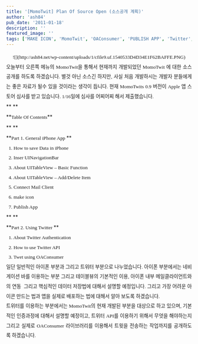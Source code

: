 ```yaml
---
title: '[MomoTwit] Plan Of Source Open (소스공개 계획)'
author: 'ash84'
pub_date: '2011-01-18'
description: ''
featured_image: ''
tags: ['MAKE ICON', 'MomoTwit', 'OAConsumer', 'PUBLISH APP', 'Twitter', 'twitter api', '소스코드공개', '아이폰 강의', '트위터 API']
---
```



<div style="text-align: justify; line-height: 2; "><span style="font-size: 10pt; "><span style="font-family: Dotum; "><div style="text-align: center;">![](http://ash84.net/wp-content/uploads/1/cfile9.uf.1540533D4D34E1F62BAFFE.PNG)</div></span></span></div><div style="text-align: justify; line-height: 2; "><font class="Apple-style-span" face="Dotum" size="3"><span class="Apple-style-span" style="font-size: 13px; line-height: 26px;">  
</span></font></div><div style="text-align: justify; line-height: 2; "><span style="font-size: 10pt; "><span style="font-family: Dotum; ">오늘부터 오른쪽 메뉴의 MomoTwit을 통해서 현재까지 개발되었던 MomoTwit 에 대한 소스 공개를 하도록 하겠습니다. 별것 아닌 소스긴 하지만, 사실 처음 개발하시는 개발자 분들에게는 좋은 자료가 될수 있을 것이라는 생각이 듭니다. 현재 MomoTwits 0.9 버전이 Apple 앱 스토어 심사를 받고 있습니다. 1/16일에 심사를 어찌어찌 해서 제출했습니다. </span></span></div><div style="text-align: justify; line-height: 2; "></div><div style="text-align: justify; line-height: 2; ">**<span class="Apple-style-span" style="font-weight: normal;">  
</span>**</div><div style="text-align: justify; line-height: 2; ">**<span style="font-size: 10pt; "><span style="font-family: Dotum; ">Table Of Contents</span></span>**</div><div style="text-align: justify; line-height: 2; ">**  
**</div><div style="text-align: justify; line-height: 2; ">**<span style="font-size: 10pt; "><span style="font-family: Dotum; ">Part 1. General iPhone App </span></span>**</div><div style="text-align: justify; line-height: 2; "></div><div style="text-align: justify; line-height: 2; "><span style="font-size: 10pt; "><span style="font-family: Dotum; ">  1. How to save Data in iPhone</span></span></div><div style="text-align: justify; line-height: 2; "><span style="font-size: 10pt; "><span style="font-family: Dotum; ">  2. Inser UINavigationBar</span></span></div><div style="text-align: justify; line-height: 2; "><span style="font-size: 10pt; "><span style="font-family: Dotum; ">  3. About UITableView – Basic Function </span></span></div><div style="text-align: justify; line-height: 2; "><span style="font-size: 10pt; "><span style="font-family: Dotum; ">  4. About UITableView – Add/Delete Item</span></span></div><div style="text-align: justify; line-height: 2; "><span style="font-size: 10pt; "><span style="font-family: Dotum; ">  5. Connect Mail Client</span></span></div><div style="text-align: justify; line-height: 2; "><span style="font-size: 10pt; "><span style="font-family: Dotum; ">  6. make icon</span></span></div><div style="text-align: justify; line-height: 2; "><span style="font-size: 10pt; "><span style="font-family: Dotum; ">  7. Publish App</span></span></div><div style="text-align: justify; line-height: 2; ">**  
**</div><div style="text-align: justify; line-height: 2; ">**<span style="font-size: 10pt; "><span style="font-family: Dotum; ">Part 2. Using Twitter </span></span>**</div><div style="text-align: justify; line-height: 2; "></div><div style="text-align: justify; line-height: 2; "><span style="font-size: 10pt; "><span style="font-family: Dotum; ">  1. About Twitter Authentication </span></span></div><div style="text-align: justify; line-height: 2; "><span style="font-size: 10pt; "><span style="font-family: Dotum; ">  2. How to use Twitter API</span></span></div><div style="text-align: justify; line-height: 2; "><span style="font-size: 10pt; "><span style="font-family: Dotum; ">  3. Twet using OAConsumer</span></span></div><div style="text-align: justify; line-height: 2; "></div><div style="text-align: justify; line-height: 2; "></div><div style="text-align: justify; line-height: 2; "><span style="font-size: 10pt; "><span style="font-family: Dotum; ">일단 일반적인 아이폰 부분과 그리고 트위터 부분으로 나누었습니다. 아이폰 부분에서는 네비게이션 바를 이용하는 부분 그리고 테이블뷰의 기본적인 이용, 아이폰 내부 메일클라이언트와의 연동  그리고 핵심적인 데이터 저장법에 대해서 설명할 예정입니다. 그리고 가장 어려운 아이콘 만드는 법과 앱을 실제로 배포하는 법에 대해서 알아 보도록 하겠습니다. </span></span></div><div style="text-align: justify; line-height: 2; "></div><div style="text-align: justify; line-height: 2; "><span style="font-size: 10pt; "><span style="font-family: Dotum; ">트위터를 이용하는 부분에서는 MomoTwit의 현재 개발된 부분을 대상으로 하고 있으며, 기본적인 인증과정에 대해서 설명할 예정이고, 트위터 API를 이용하기 위해서 무엇을 해야하는지 그리고 실제로 OAConsumer 라이브러리를 이용해서 트윗을 전송하는 작업까지를 공개하도록 하겠습니다. </span></span></div><div style="text-align: justify; line-height: 2; "></div><div style="text-align: justify; line-height: 2; "></div>

